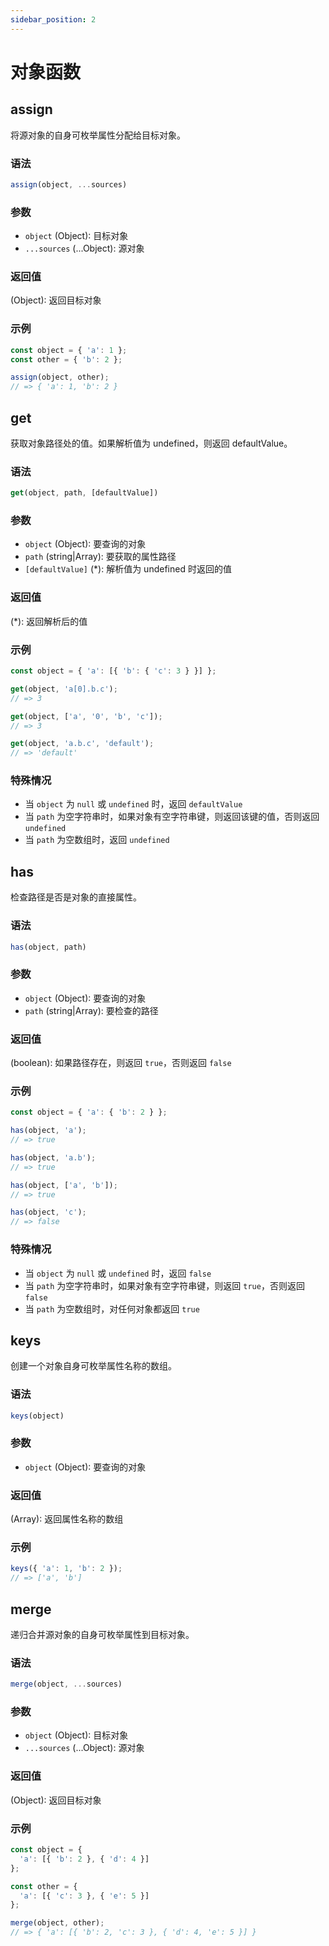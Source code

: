 ```yaml
---
sidebar_position: 2
---
```


# 对象函数

## assign

将源对象的自身可枚举属性分配给目标对象。

### 语法

```js
assign(object, ...sources)
```

### 参数

- `object` (Object): 目标对象
- `...sources` (...Object): 源对象

### 返回值

(Object): 返回目标对象

### 示例

```js
const object = { 'a': 1 };
const other = { 'b': 2 };

assign(object, other);
// => { 'a': 1, 'b': 2 }
```

## get

获取对象路径处的值。如果解析值为 undefined，则返回 defaultValue。

### 语法

```js
get(object, path, [defaultValue])
```

### 参数

- `object` (Object): 要查询的对象
- `path` (string|Array): 要获取的属性路径
- `[defaultValue]` (*): 解析值为 undefined 时返回的值

### 返回值

(*): 返回解析后的值

### 示例

```js
const object = { 'a': [{ 'b': { 'c': 3 } }] };

get(object, 'a[0].b.c');
// => 3

get(object, ['a', '0', 'b', 'c']);
// => 3

get(object, 'a.b.c', 'default');
// => 'default'
```

### 特殊情况

- 当 `object` 为 `null` 或 `undefined` 时，返回 `defaultValue`
- 当 `path` 为空字符串时，如果对象有空字符串键，则返回该键的值，否则返回 `undefined`
- 当 `path` 为空数组时，返回 `undefined`

## has

检查路径是否是对象的直接属性。

### 语法

```js
has(object, path)
```

### 参数

- `object` (Object): 要查询的对象
- `path` (string|Array): 要检查的路径

### 返回值

(boolean): 如果路径存在，则返回 `true`，否则返回 `false`

### 示例

```js
const object = { 'a': { 'b': 2 } };

has(object, 'a');
// => true

has(object, 'a.b');
// => true

has(object, ['a', 'b']);
// => true

has(object, 'c');
// => false
```

### 特殊情况

- 当 `object` 为 `null` 或 `undefined` 时，返回 `false`
- 当 `path` 为空字符串时，如果对象有空字符串键，则返回 `true`，否则返回 `false`
- 当 `path` 为空数组时，对任何对象都返回 `true`

## keys

创建一个对象自身可枚举属性名称的数组。

### 语法

```js
keys(object)
```

### 参数

- `object` (Object): 要查询的对象

### 返回值

(Array): 返回属性名称的数组

### 示例

```js
keys({ 'a': 1, 'b': 2 });
// => ['a', 'b']
```

## merge

递归合并源对象的自身可枚举属性到目标对象。

### 语法

```js
merge(object, ...sources)
```

### 参数

- `object` (Object): 目标对象
- `...sources` (...Object): 源对象

### 返回值

(Object): 返回目标对象

### 示例

```js
const object = {
  'a': [{ 'b': 2 }, { 'd': 4 }]
};

const other = {
  'a': [{ 'c': 3 }, { 'e': 5 }]
};

merge(object, other);
// => { 'a': [{ 'b': 2, 'c': 3 }, { 'd': 4, 'e': 5 }] }
``` 